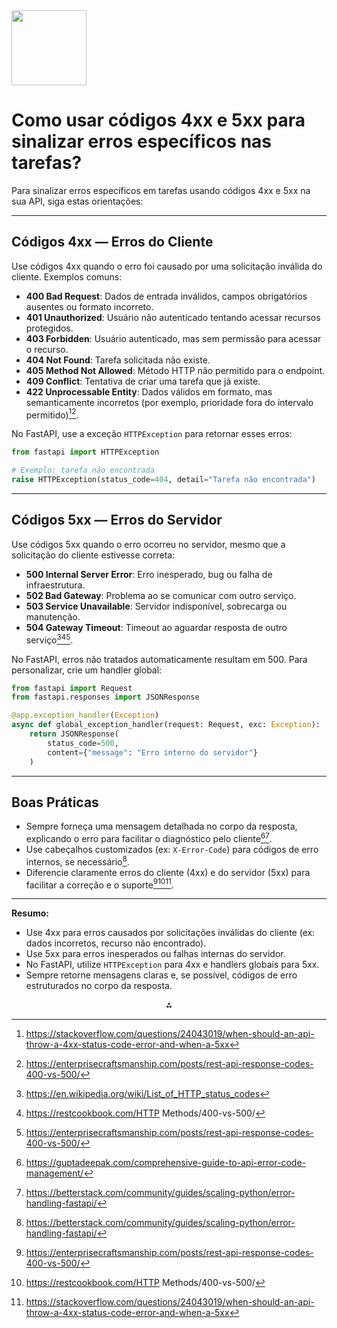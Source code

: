 <img src="https://r2cdn.perplexity.ai/pplx-full-logo-primary-dark%402x.png" class="logo" width="120"/>

# Como usar códigos 4xx e 5xx para sinalizar erros específicos nas tarefas?

Para sinalizar erros específicos em tarefas usando códigos 4xx e 5xx na sua API, siga estas orientações:

---

## **Códigos 4xx — Erros do Cliente**

Use códigos 4xx quando o erro foi causado por uma solicitação inválida do cliente. Exemplos comuns:

- **400 Bad Request**: Dados de entrada inválidos, campos obrigatórios ausentes ou formato incorreto.
- **401 Unauthorized**: Usuário não autenticado tentando acessar recursos protegidos.
- **403 Forbidden**: Usuário autenticado, mas sem permissão para acessar o recurso.
- **404 Not Found**: Tarefa solicitada não existe.
- **405 Method Not Allowed**: Método HTTP não permitido para o endpoint.
- **409 Conflict**: Tentativa de criar uma tarefa que já existe.
- **422 Unprocessable Entity**: Dados válidos em formato, mas semanticamente incorretos (por exemplo, prioridade fora do intervalo permitido)[^7][^6].

No FastAPI, use a exceção `HTTPException` para retornar esses erros:

```python
from fastapi import HTTPException

# Exemplo: tarefa não encontrada
raise HTTPException(status_code=404, detail="Tarefa não encontrada")
```


---

## **Códigos 5xx — Erros do Servidor**

Use códigos 5xx quando o erro ocorreu no servidor, mesmo que a solicitação do cliente estivesse correta:

- **500 Internal Server Error**: Erro inesperado, bug ou falha de infraestrutura.
- **502 Bad Gateway**: Problema ao se comunicar com outro serviço.
- **503 Service Unavailable**: Servidor indisponível, sobrecarga ou manutenção.
- **504 Gateway Timeout**: Timeout ao aguardar resposta de outro serviço[^1][^2][^6].

No FastAPI, erros não tratados automaticamente resultam em 500. Para personalizar, crie um handler global:

```python
from fastapi import Request
from fastapi.responses import JSONResponse

@app.exception_handler(Exception)
async def global_exception_handler(request: Request, exc: Exception):
    return JSONResponse(
        status_code=500,
        content={"message": "Erro interno do servidor"}
    )
```


---

## **Boas Práticas**

- Sempre forneça uma mensagem detalhada no corpo da resposta, explicando o erro para facilitar o diagnóstico pelo cliente[^3][^8].
- Use cabeçalhos customizados (ex: `X-Error-Code`) para códigos de erro internos, se necessário[^8].
- Diferencie claramente erros do cliente (4xx) e do servidor (5xx) para facilitar a correção e o suporte[^6][^2][^7].

---

**Resumo:**

- Use 4xx para erros causados por solicitações inválidas do cliente (ex: dados incorretos, recurso não encontrado).
- Use 5xx para erros inesperados ou falhas internas do servidor.
- No FastAPI, utilize `HTTPException` para 4xx e handlers globais para 5xx.
- Sempre retorne mensagens claras e, se possível, códigos de erro estruturados no corpo da resposta.

<div style="text-align: center">⁂</div>

[^1]: https://en.wikipedia.org/wiki/List_of_HTTP_status_codes

[^2]: https://restcookbook.com/HTTP Methods/400-vs-500/

[^3]: https://guptadeepak.com/comprehensive-guide-to-api-error-code-management/

[^4]: https://fastapi.tiangolo.com/tutorial/handling-errors/

[^5]: https://fastapi.tiangolo.com/reference/exceptions/

[^6]: https://enterprisecraftsmanship.com/posts/rest-api-response-codes-400-vs-500/

[^7]: https://stackoverflow.com/questions/24043019/when-should-an-api-throw-a-4xx-status-code-error-and-when-a-5xx

[^8]: https://betterstack.com/community/guides/scaling-python/error-handling-fastapi/

[^9]: https://fastapi.tiangolo.com/em/tutorial/handling-errors/

[^10]: https://blog.stackademic.com/error-and-exception-handling-in-fastapi-c0949bb42e1b

[^11]: https://restfulapi.net/http-status-codes/

[^12]: https://developer.mozilla.org/en-US/docs/Web/HTTP/Reference/Status

[^13]: https://developers.pipefy.com/reference/status-and-error-handling

[^14]: https://www.w3.org/Protocols/HTTP/HTRESP.html

[^15]: https://openapi.com/blog/status-codes-rest-api

[^16]: https://fastapi.tiangolo.com/pt/tutorial/handling-errors/

[^17]: https://www.getorchestra.io/guides/fastapi-mastering-error-handling-with-examples

[^18]: https://stackoverflow.com/questions/78649853/fastapi-sql-post-request-receiving-500-error-internal-server-error

[^19]: https://www.youtube.com/watch?v=jYbNq6QAQNI

[^20]: https://stackoverflow.com/questions/72831952/how-do-i-integrate-custom-exception-handling-with-the-fastapi-exception-handling

